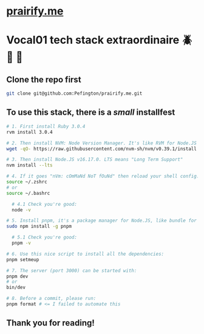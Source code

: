 # [prairify.me](https://prairify.me)

# Vocal01 tech stack extraordinaire :beetle: :evergreen_tree: :bee:

## Clone the repo first

```sh
git clone git@github.com:Pefington/prairify.me.git
```

## To use this stack, there is a _small_ installfest

```sh
# 1. First install Ruby 3.0.4
rvm install 3.0.4

# 2. Then install NVM: Node Version Manager. It's like RVM for Node.JS
wget -qO- https://raw.githubusercontent.com/nvm-sh/nvm/v0.39.1/install.sh | bash

# 3. Then install Node.JS v16.17.0. LTS means "Long Term Support"
nvm install --lts

# 4. If it goes "nVm: cOmMaNd NoT fOuNd" then reload your shell config:
source ~/.zshrc
# or
source ~/.bashrc

  # 4.1 Check you're good:
  node -v

# 5. Install pnpm, it's a package manager for Node.JS, like bundle for gems.
sudo npm install -g pnpm

  # 5.1 Check you're good:
  pnpm -v

# 6. Use this nice script to install all the dependencies:
pnpm setmeup

# 7. The server (port 3000) can be started with:
pnpm dev
# or
bin/dev

# 8. Before a commit, please run:
pnpm format # <= I failed to automate this
```

## Thank you for reading!

